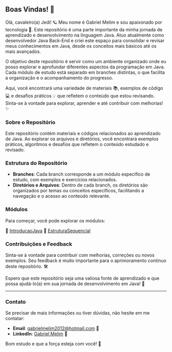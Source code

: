 ## Boas Vindas! 🌟

Olá, cavaleiro(a) Jedi! 🪐 Meu nome é Gabriel Melim e sou apaixonado por tecnologia 🚀. Este repositório é uma parte importante da minha jornada de aprendizado e desenvolvimento na linguagem Java. Atuo atualmente como desenvolvedor Java Back-End e criei este espaço para consolidar e revisar meus conhecimentos em Java, desde os conceitos mais básicos até os mais avançados.

O objetivo deste repositório é servir como um ambiente organizado onde eu posso explorar e aprofundar diferentes aspectos da programação em Java. Cada módulo de estudo está separado em branches distintas, o que facilita a organização e o acompanhamento do progresso.

Aqui, você encontrará uma variedade de materiais 📚, exemplos de código 💻 e desafios práticos 💡 que refletem o conteúdo que estou revisando. Sinta-se à vontade para explorar, aprender e até contribuir com melhorias! ✨

### Sobre o Repositório

Este repositório contém materiais e códigos relacionados ao aprendizado de Java. Ao explorar os arquivos e diretórios, você encontrará exemplos práticos, algoritmos e desafios que refletem o conteúdo estudado e revisado.

### Estrutura do Repositório

- **Branches**: Cada branch corresponde a um módulo específico de estudo, com exemplos e exercícios relacionados.
- **Diretórios e Arquivos**: Dentro de cada branch, os diretórios são organizados por temas ou conceitos específicos, facilitando a navegação e o acesso ao conteúdo relevante.

### Módulos

Para começar, você pode explorar os módulos:

📁 [IntroducaoJava](https://github.com/gabrielmelim/JAVA/tree/IntroducaoJava)
📁 [EstruturaSequencial](https://github.com/gabrielmelim/JAVA/tree/EstruturaSequencial)

### Contribuições e Feedback

Sinta-se à vontade para contribuir com melhorias, correções ou novos exemplos. Seu feedback é muito importante para o aprimoramento contínuo deste repositório. 🛠️

Espero que este repositório seja uma valiosa fonte de aprendizado e que possa ajudá-lo(a) em sua jornada de desenvolvimento em Java! 🌟

---

### Contato

Se precisar de mais informações ou tiver dúvidas, não hesite em me contatar:

- **Email**: [gabrielmelim2012@hotmail.com](mailto:gabrielmelim2012@hotmail.com) 📧
- **LinkedIn**: [Gabriel Melim](https://www.linkedin.com/in/gabrielmelim/) 🔗

Bom estudo e que a força esteja com você! 🌌

